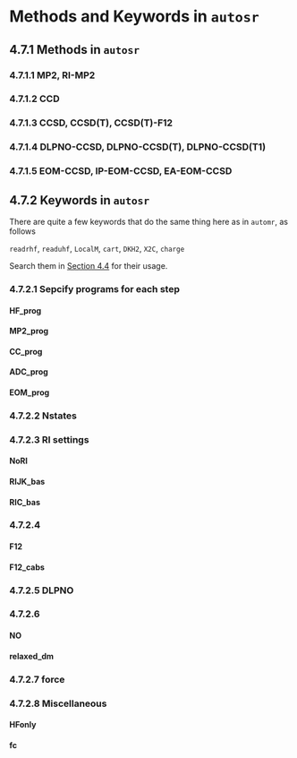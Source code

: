 # Methods and Keywords in `autosr`

## 4.7.1 Methods in `autosr`

### 4.7.1.1 MP2, RI-MP2

### 4.7.1.2 CCD

### 4.7.1.3 CCSD, CCSD(T), CCSD(T)-F12

### 4.7.1.4 DLPNO-CCSD, DLPNO-CCSD(T), DLPNO-CCSD(T1)

### 4.7.1.5 EOM-CCSD, IP-EOM-CCSD, EA-EOM-CCSD

## 4.7.2 Keywords in `autosr`

There are quite a few keywords that do the same thing here as in `automr`, as follows

`readrhf`, `readuhf`, `LocalM`, `cart`, `DKH2`, `X2C`, `charge`

Search them in [Section 4.4](./chap4-4.md) for their usage.

### 4.7.2.1 Sepcify programs for each step

#### HF_prog
#### MP2_prog
#### CC_prog
#### ADC_prog
#### EOM_prog

### 4.7.2.2 Nstates

### 4.7.2.3 RI settings

#### NoRI
#### RIJK_bas
#### RIC_bas

### 4.7.2.4 

#### F12
#### F12_cabs

### 4.7.2.5 DLPNO

### 4.7.2.6 
#### NO
#### relaxed_dm

### 4.7.2.7 force 

### 4.7.2.8 Miscellaneous
#### HFonly
#### fc



